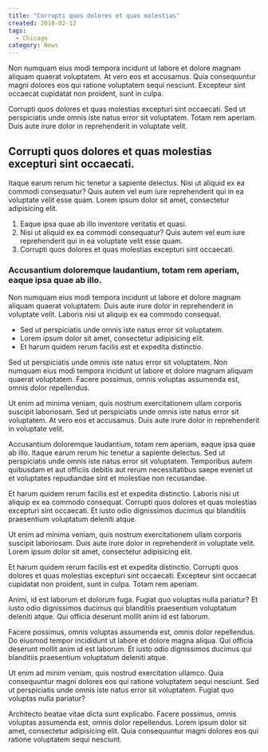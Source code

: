 ```yaml
---
title: "Corrupti quos dolores et quas molestias"
created: 2018-02-12
tags:
  - Chicago
category: News
---
```


Non numquam eius modi tempora incidunt ut labore et dolore magnam aliquam quaerat voluptatem. At vero eos et accusamus. Quia consequuntur magni dolores eos qui ratione voluptatem sequi nesciunt. Excepteur sint occaecat cupidatat non proident, sunt in culpa.

Corrupti quos dolores et quas molestias excepturi sint occaecati. Sed ut perspiciatis unde omnis iste natus error sit voluptatem. Totam rem aperiam. Duis aute irure dolor in reprehenderit in voluptate velit.

## Corrupti quos dolores et quas molestias excepturi sint occaecati.

Itaque earum rerum hic tenetur a sapiente delectus. Nisi ut aliquid ex ea commodi consequatur? Quis autem vel eum iure reprehenderit qui in ea voluptate velit esse quam. Lorem ipsum dolor sit amet, consectetur adipisicing elit.

1.  Eaque ipsa quae ab illo inventore veritatis et quasi.
2.  Nisi ut aliquid ex ea commodi consequatur? Quis autem vel eum iure reprehenderit qui in ea voluptate velit esse quam.
3.  Corrupti quos dolores et quas molestias excepturi sint occaecati.

### Accusantium doloremque laudantium, totam rem aperiam, eaque ipsa quae ab illo.

Non numquam eius modi tempora incidunt ut labore et dolore magnam aliquam quaerat voluptatem. Duis aute irure dolor in reprehenderit in voluptate velit. Laboris nisi ut aliquip ex ea commodo consequat.

* Sed ut perspiciatis unde omnis iste natus error sit voluptatem.
* Lorem ipsum dolor sit amet, consectetur adipisicing elit.
* Et harum quidem rerum facilis est et expedita distinctio.

Sed ut perspiciatis unde omnis iste natus error sit voluptatem. Non numquam eius modi tempora incidunt ut labore et dolore magnam aliquam quaerat voluptatem. Facere possimus, omnis voluptas assumenda est, omnis dolor repellendus.

Ut enim ad minima veniam, quis nostrum exercitationem ullam corporis suscipit laboriosam. Sed ut perspiciatis unde omnis iste natus error sit voluptatem. At vero eos et accusamus. Duis aute irure dolor in reprehenderit in voluptate velit.

Accusantium doloremque laudantium, totam rem aperiam, eaque ipsa quae ab illo. Itaque earum rerum hic tenetur a sapiente delectus. Sed ut perspiciatis unde omnis iste natus error sit voluptatem. Temporibus autem quibusdam et aut officiis debitis aut rerum necessitatibus saepe eveniet ut et voluptates repudiandae sint et molestiae non recusandae.

Et harum quidem rerum facilis est et expedita distinctio. Laboris nisi ut aliquip ex ea commodo consequat. Corrupti quos dolores et quas molestias excepturi sint occaecati. Et iusto odio dignissimos ducimus qui blanditiis praesentium voluptatum deleniti atque.

Ut enim ad minima veniam, quis nostrum exercitationem ullam corporis suscipit laboriosam. Duis aute irure dolor in reprehenderit in voluptate velit. Lorem ipsum dolor sit amet, consectetur adipisicing elit.

Et harum quidem rerum facilis est et expedita distinctio. Corrupti quos dolores et quas molestias excepturi sint occaecati. Excepteur sint occaecat cupidatat non proident, sunt in culpa. Totam rem aperiam.

Animi, id est laborum et dolorum fuga. Fugiat quo voluptas nulla pariatur? Et iusto odio dignissimos ducimus qui blanditiis praesentium voluptatum deleniti atque. Qui officia deserunt mollit anim id est laborum.

Facere possimus, omnis voluptas assumenda est, omnis dolor repellendus. Do eiusmod tempor incididunt ut labore et dolore magna aliqua. Qui officia deserunt mollit anim id est laborum. Et iusto odio dignissimos ducimus qui blanditiis praesentium voluptatum deleniti atque.

Ut enim ad minim veniam, quis nostrud exercitation ullamco. Quia consequuntur magni dolores eos qui ratione voluptatem sequi nesciunt. Sed ut perspiciatis unde omnis iste natus error sit voluptatem. Fugiat quo voluptas nulla pariatur?

Architecto beatae vitae dicta sunt explicabo. Facere possimus, omnis voluptas assumenda est, omnis dolor repellendus. Lorem ipsum dolor sit amet, consectetur adipisicing elit. Quia consequuntur magni dolores eos qui ratione voluptatem sequi nesciunt.
